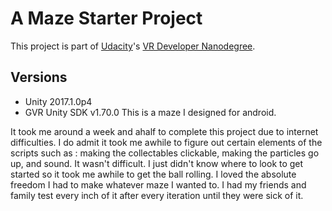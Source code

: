 # A Maze Starter Project

This project is part of [Udacity](https://www.udacity.com "Udacity - Be in demand")'s [VR Developer Nanodegree](https://www.udacity.com/course/vr-developer-nanodegree--nd017).

## Versions
- Unity 2017.1.0p4
- GVR Unity SDK v1.70.0
This is a maze I designed for android.

It took me around a week and ahalf to complete this project due to internet difficulties.
I do admit it took me awhile to figure out certain elements of the scripts such as : making the collectables clickable, making the particles go up, and sound. It wasn't difficult. I just didn't know where to look to get started so it took me awhile to get the ball rolling.
I loved the absolute freedom I had to make whatever maze I wanted to. I had my friends and family test every inch of it after every iteration until they were sick of it. 